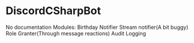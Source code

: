 # DiscordCSharpBot
No documentation
Modules:
Birthday Notifier
Stream notifier(A bit buggy)
Role Granter(Through message reactions)
Audit Logging
